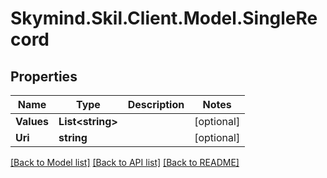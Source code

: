 # Skymind.Skil.Client.Model.SingleRecord
## Properties

Name | Type | Description | Notes
------------ | ------------- | ------------- | -------------
**Values** | **List&lt;string&gt;** |  | [optional] 
**Uri** | **string** |  | [optional] 

[[Back to Model list]](../README.md#documentation-for-models) [[Back to API list]](../README.md#documentation-for-api-endpoints) [[Back to README]](../README.md)

